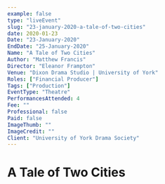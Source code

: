 ```yaml
---
example: false
type: "liveEvent"
slug: "23-january-2020-a-tale-of-two-cities"
date: 2020-01-23
Date: "23-January-2020"
EndDate: "25-January-2020"
Name: "A Tale of Two Cities"
Author: "Matthew Francis"
Director: "Eleanor Frampton"
Venue: "Dixon Drama Studio | University of York"
Roles: ["Financial Producer"]
Tags: ["Production"]
EventType: "Theatre"
PerformancesAttended: 4
Fee: ""
Professional: false
Paid: false
ImageThumb: ""
ImageCredit: ""
Client: "University of York Drama Society"
---
```


# A Tale of Two Cities

